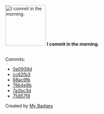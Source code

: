 <img src="https://github.com/my-badges/my-badges/blob/master/src/all-badges/time-of-commit/morning-commits.png?raw=true" alt="I commit in the morning." title="I commit in the morning." width="128">
<strong>I commit in the morning.</strong>
<br><br>

Commits:

- <a href="https://github.com/antonmedv/fx/commit/0e0939d8004337c99029b2c78f64b347f5466aba">0e0939d</a>
- <a href="https://github.com/antonmedv/fx/commit/cc62fb3cd18ff80abc3714aa2388c16ba01fb3ac">cc62fb3</a>
- <a href="https://github.com/antonmedv/fx/commit/88ac9fba6497969231f0e6221b6d182062856ada">88ac9fb</a>
- <a href="https://github.com/google/zx/commit/79b4e9b9f88ef263d94615f6aa22d3dcbd77f882">79b4e9b</a>
- <a href="https://github.com/google/zx/commit/7a2bc3dfcdf5b10fd491d6ea9a56eb8e1fdaca04">7a2bc3d</a>
- <a href="https://github.com/google/zx/commit/75857f89138928016dffa0b1834a313572f3c223">75857f8</a>


Created by <a href="https://github.com/my-badges/my-badges">My Badges</a>